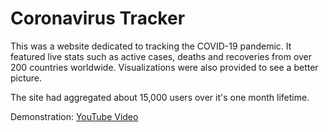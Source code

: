 # Coronavirus Tracker

This was a website dedicated to tracking the COVID-19 pandemic. It featured live stats such as active cases, deaths and recoveries from over 200 countries worldwide. Visualizations were also provided to see a better picture.

The site had aggregated about 15,000 users over it's one month lifetime.

Demonstration: [YouTube Video](https://www.youtube.com/watch?v=HAUdK1UaFuc)
